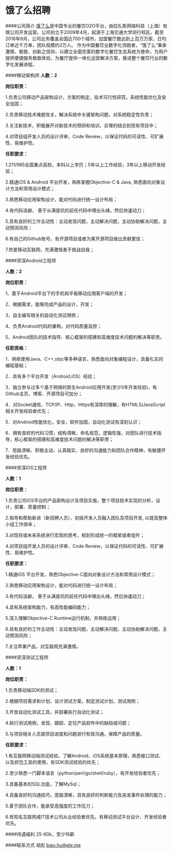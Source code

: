 饿了么招聘
==========

####公司简介
[饿了么](https://www.ele.me/home/)是中国专业的餐饮O2O平台，由拉扎斯网络科技（上海）有限公司开发运营。公司创立于2009年4月，起源于上海交通大学闵行校区。截至2016年9月，公司业务覆盖全国近700个城市，加盟餐厅数达到上百万万家，日均订单近千万单，团队规模约2万人。 作为中国餐饮业数字化领跑者，“饿了么”秉承激情、极致、创新之信仰，以建立全面完善的数字化餐饮生态系统为使命，为用户提供便捷服务极致体验，为餐厅提供一体化运营解决方案，推进整个餐饮行业的数字化发展进程。

####移动架构师
**人数：2**

**岗位职责：**

1.负责公司移动产品架构设计，方案的制定，技术可行性研究，系统性能优化及安全加固；

2.负责移动技术难题攻关，解决系统中关键架构问题，对系统稳定性负责；

3.关注新技术，积极展开对新技术的预研和培训，合理的结合到现有项目中；

4.对项目组开发人员的设计评审，Code Review，以保证代码的可读性、可扩展性、易维护性。

**任职要求：**

1.211/985全国重点高校，本科以上学历；5年以上工作经验，3年以上移动开发经验；

2.精通iOS &amp; Android 平台开发，熟练掌握Objective-C &amp; Java, 熟悉面向对象设计方法和常用设计模式；

3.熟悉移动应用架构设计，能对代码进行统一设计布局；

4.有代码洁癖， 善于从满是坑的前任代码中理出头绪，然后快速动刀；

5.具有良好的工作主动性：主动发现问题，主动解决问题，主动协助解决问题，主动预测风险；

6.有自己的Github账号，有开源项目或者为某开源项目做出贡献更佳；

7.热爱移动互联网，充满激情勇于挑战自我；


####资深Android工程师

**人数：2**

**岗位职责：**

1、基于Android平台下的手机和平板移动应用客户端的开发；

2、根据需求，能够完成产品的设计，开发；

3、自主编写相关的自动化测试用例；

4、负责Android代码的重构，对代码质量监控；

5、Android团队的技术指导、核心框架的搭建和高难度技术问题的解决等职责。

**任职资格：**

1．熟练使用Java、C++,objc等多种语言，熟悉面向对象编程设计，具备扎实的编程基础；

2．具有多个平台开发（Android,iOS）经验；

3．独立参与过多个基于网络的原生Android应用开发(至少5年开发经验)，有Github主页、博客、开源项目可加分；

4．对Socket通信、TCP/IP、Http、Https有深厚的理解，有HTML5/JavaScript相关开发经验者优先；

5．对Android性能优化，安全，软件加固，自动化测试有深刻认识；

6．拥有良好的代码习惯，结构清晰，命名规范，逻辑性强，对团队进行技术指导，核心框架的搭建和高难度技术问题的解决等职责；

7．思路清晰、积极主动、认真踏实、良好的沟通能力和团队合作精神，有敏捷开发经验优先。


####资深iOS工程师

**人数：1**

**岗位职责：**

1.负责公司iOS平台的产品架构设计及项目实施，整个项目技术实现的分析，设计，部署、质量控制；

2.指导和帮助新进（新招聘人员）、初级开发人员融入团队及项目开发, 以提高整体小组工作效率；

3.对现存或未来系统进行宏观的思考，规划形成统一的框架或者组件；

4.对项目组开发人员的设计评审，Code Review，以保证代码的可读性、可扩展性、易维护性。

**任职要求：**

1.精通iOS 平台开发，熟悉Objective-C面向对象设计方法和常用设计模式；

2.熟悉移动应用架构设计，能对代码进行统一设计布局；

3.有代码洁癖， 善于从满是坑的前任代码中理出头绪，然后快速动刀；

4.具有系统架构能力，有高性能编码能力；

5.深入理解Objective-C Runtime运行机制，并熟练运用；

6.具有良好的工作主动性：主动发现问题，主动解决问题，主动协助解决问题，主动预测风险；

7.关注苹果产品，对互联网充满激情。


####资深测试工程师

**人数：1**

**岗位职责：**

1.负责移动端SDK的测试；

2.根据项目需求和计划，设计测试方案，制定测试计划，测试用例；

3.开发自动化测试工具，并部署执行自动化测试；

4.执行测试用例，发现、跟踪、定位产品软件中的缺陷或问题；

5.与项目相关人员就项目进度和问题进行有效沟通，保障产品的质量。
 
**任职要求：**

1.有互联网移动端测试经验，了解Android、iOS系统基本原理，熟悉接口测试、以及抓包工具的使用，有SDK测试经验的优先；

2.至少熟悉一门脚本语言（python/perl/go/shell/ruby），有开发经验者优先；

3.具备基本的SQL功底，了解MySql；

4.具备良好的沟通技巧，思路清晰，具有良好的判断能力及突发事件处理的能力；

5.善于团队合作，能承受高强度的工作压力；

6.有知名互联网或IT技术公司从业经验者优先，有移动测试平台设计、开发经验者优先。  

####待遇福利
25-60k，至少16薪  

####联系方式
胡彪 [biao.hu@ele.me](biao.hu@ele.me)  
